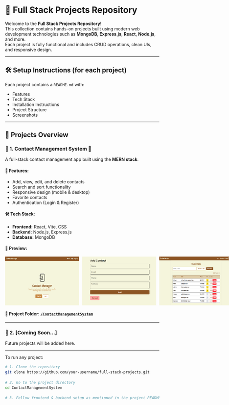 # 🚀 Full Stack Projects Repository

Welcome to the **Full Stack Projects Repository**!  
This collection contains hands-on projects built using modern web development technologies such as **MongoDB**, **Express.js**, **React**, **Node.js**, and more.  
Each project is fully functional and includes CRUD operations, clean UIs, and responsive design.

---
## 🛠️ Setup Instructions (for each project)

Each project contains a `README.md` with:
- Features
- Tech Stack
- Installation Instructions
- Project Structure
- Screenshots
  
---

## 📂 Projects Overview

### 🔹 1. Contact Management System 📇

A full-stack contact management app built using the **MERN stack**.

#### 🔧 Features:
- Add, view, edit, and delete contacts
- Search and sort functionality
- Responsive design (mobile & desktop)
- Favorite contacts
- Authentication (Login & Register)

#### 🛠 Tech Stack:
- **Frontend:** React, Vite, CSS
- **Backend:** Node.js, Express.js
- **Database:** MongoDB

#### 📸 Preview:
<div style="display: flex; gap: 10px">
  <img src="./ContactManagement/Images/1.png" width="48%" alt="Landing Page"/>
  <img src="./ContactManagement/Images/4.png" width="48%" alt="Add Contact"/>
  <img src="./ContactManagement/Images/6.png" width="48%" alt="My Contacts"/>
</div>

#### 📂 Project Folder: [`/ContactManagementSystem`](./ContactManagement)

---

### 🔹 2. [Coming Soon...]

Future projects will be added here.

---

To run any project:

```bash
# 1. Clone the repository
git clone https://github.com/your-username/full-stack-projects.git

# 2. Go to the project directory
cd ContactManagementSystem

# 3. Follow frontend & backend setup as mentioned in the project README
